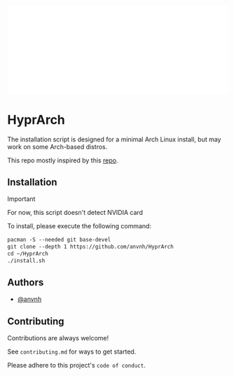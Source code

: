 
![Logo](https://raw.githubusercontent.com/hyprwm/Hyprland/main/assets/header.svg)


# HyprArch 

The installation script is designed for a minimal Arch Linux install, but may work on some Arch-based distros. 

This repo mostly inspired by this  [repo](https://github.com/HyDE-Project/HyDE). 





## Installation

> [!IMPORTANT]
> For now, this script doesn't detect NVIDIA card

To install, please execute the following command:

```shell
pacman -S --needed git base-devel
git clone --depth 1 https://github.com/anvnh/HyprArch
cd ~/HyprArch
./install.sh
```
    
## Authors

- [@anvnh](https://github.com/anvnh)


## Contributing

Contributions are always welcome!

See `contributing.md` for ways to get started.

Please adhere to this project's `code of conduct`.

